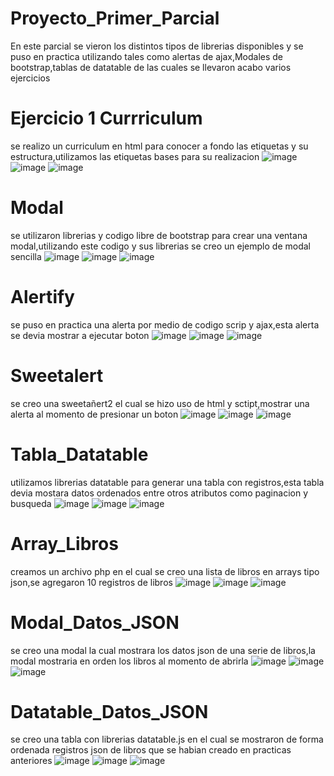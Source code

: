 # Proyecto_Primer_Parcial
En este parcial se vieron los distintos tipos de librerias disponibles y se puso en practica utilizando tales como alertas de ajax,Modales de bootstrap,tablas de datatable de las cuales se llevaron acabo varios ejercicios
 # Ejercicio 1 Currriculum
 se realizo un curriculum en html para conocer a fondo las etiquetas y su estructura,utilizamos las etiquetas bases para su realizacion
 ![image](https://github.com/LuisMortiz/Proyecto_Primer_Parcial/assets/159592203/318ec5ac-0447-44a6-b174-162d63ac4c3a)
 ![image](https://github.com/LuisMortiz/Proyecto_Primer_Parcial/assets/159592203/7f1fbc89-3f41-45a8-8f17-dc95c2d09a76)
 ![image](https://github.com/LuisMortiz/Proyecto_Primer_Parcial/assets/159592203/f392b791-0bca-434a-8477-9fb29a5ea6f2)

 # Modal
 se utilizaron librerias y codigo libre de bootstrap para crear una ventana modal,utilizando este codigo y sus librerias se creo un ejemplo de modal sencilla
 ![image](https://github.com/LuisMortiz/Proyecto_Primer_Parcial/assets/159592203/f895dd21-efdb-4c9a-904f-a5653bdd6a23)
![image](https://github.com/LuisMortiz/Proyecto_Primer_Parcial/assets/159592203/55ab8053-e457-40d0-abe1-dc7b9196accf)
![image](https://github.com/LuisMortiz/Proyecto_Primer_Parcial/assets/159592203/a7c882ba-20fd-4ea9-aeed-dd5db0f76d23)

 # Alertify
 se puso en practica una alerta por medio de codigo scrip y  ajax,esta alerta se devia mostrar a ejecutar boton
![image](https://github.com/LuisMortiz/Proyecto_Primer_Parcial/assets/159592203/fdc7176d-d8ed-4b85-afa6-df39a762bbd1)
![image](https://github.com/LuisMortiz/Proyecto_Primer_Parcial/assets/159592203/e49ffdc7-48de-4c93-9765-c0d248739f89)
![image](https://github.com/LuisMortiz/Proyecto_Primer_Parcial/assets/159592203/3f21be04-4e28-489d-9a34-10a4db42deeb)


 # Sweetalert
 se creo una sweetañert2 el cual se hizo uso de html y sctipt,mostrar una alerta al momento de presionar un boton
 ![image](https://github.com/LuisMortiz/Proyecto_Primer_Parcial/assets/159592203/f249fda3-5169-4258-9540-f3e7a1c56f2b)
![image](https://github.com/LuisMortiz/Proyecto_Primer_Parcial/assets/159592203/5cd6df8f-344c-4ab6-a96a-02c69a3845c9)
![image](https://github.com/LuisMortiz/Proyecto_Primer_Parcial/assets/159592203/3db50616-b2b9-4bab-88ee-8130a92fb6f6)

# Tabla_Datatable
utilizamos librerias datatable para generar una tabla con registros,esta tabla devia mostara datos ordenados entre otros atributos como paginacion y busqueda
![image](https://github.com/LuisMortiz/Proyecto_Primer_Parcial/assets/159592203/a1ab60d7-0336-48e3-b878-7ba2a4aa2c5e)
![image](https://github.com/LuisMortiz/Proyecto_Primer_Parcial/assets/159592203/7a970c60-d192-42ed-8013-59c151383592)
![image](https://github.com/LuisMortiz/Proyecto_Primer_Parcial/assets/159592203/4e6d0f5e-e960-423a-ab67-6e3a8e786054)

# Array_Libros
creamos un archivo php en el cual se creo una lista de libros en arrays tipo json,se agregaron 10 registros de libros
![image](https://github.com/LuisMortiz/Proyecto_Primer_Parcial/assets/159592203/e3c69de3-a78a-4546-8c3e-a31528230ab1)
![image](https://github.com/LuisMortiz/Proyecto_Primer_Parcial/assets/159592203/7b7e0740-67c1-4644-bc9b-bebc35f429f3)
![image](https://github.com/LuisMortiz/Proyecto_Primer_Parcial/assets/159592203/d91c4d0a-0f2f-45dc-bedb-2c8d44df0074)

# Modal_Datos_JSON
se creo una modal la cual mostrara los datos json de una serie de libros,la modal mostraria en orden los libros al momento de abrirla
![image](https://github.com/LuisMortiz/Proyecto_Primer_Parcial/assets/159592203/997b282f-6e9e-4a7e-b1e0-d2d87183262b)
![image](https://github.com/LuisMortiz/Proyecto_Primer_Parcial/assets/159592203/324fa7b1-0474-45a0-a740-6949ca427788)
![image](https://github.com/LuisMortiz/Proyecto_Primer_Parcial/assets/159592203/b98eef95-ef62-4b70-8c47-79fc37a832b3)

# Datatable_Datos_JSON
se creo una tabla con librerias datatable.js en el cual se mostraron de forma ordenada registros json de libros que se habian creado en practicas anteriores
![image](https://github.com/LuisMortiz/Proyecto_Primer_Parcial/assets/159592203/784d8906-cbf3-4d7b-a329-7558e7d985bd)
![image](https://github.com/LuisMortiz/Proyecto_Primer_Parcial/assets/159592203/124bf5b6-b87b-4302-8cd2-927df495b775)
![image](https://github.com/LuisMortiz/Proyecto_Primer_Parcial/assets/159592203/09ad316f-2372-4ee9-bdee-936cd187561a)





 

